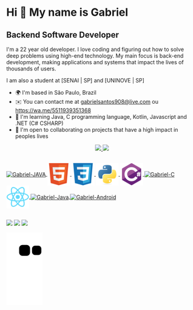 Hi 👋 My name is Gabriel
==========================

Backend Software Developer
-----------------------------

I'm a 22 year old developer. I love coding and figuring out how to solve deep problems using high-end technology. My main focus is back-end development, making applications and systems that impact the lives of thousands of users.

I am also a student at [SENAI | SP] and [UNINOVE | SP]

* 🌍  I'm based in São Paulo, Brazil
* ✉️  You can contact me at [gabrielsantos908@live.com](mailto:gabrielsantos908@live.com) ou https://wa.me/5511939351368
* 🧠  I'm learning Java, C programming language, Kotlin, Javascript and .NET (C# CSHARP)
* 🤝  I'm open to collaborating on projects that have a high impact in peoples lives

<div align="center">
  <a href="https://github.com/Gabriel-LSantos">
  <img height="180em" src="https://github-readme-stats.vercel.app/api?username=Gabriel-LSantos&show_icons=true&theme=dark&include_all_commits=true&count_private=true"/>
  <img height="180em" src="https://github-readme-stats.vercel.app/api/top-langs/?username=Gabriel-LSantos&layout=compact&langs_count=7&theme=dark"/>
</div>

##
</div>

 <img align="center" alt="Gabriel-JAVA" height="60" width="60" src="https://raw.githubusercontent.com/danielcranney/readme-generator/main/public/icons/skills/javascript-colored.svg">
 <img align="center" alt="Gabriel-HTML" height="60" width="60" src="https://raw.githubusercontent.com/devicons/devicon/master/icons/html5/html5-original.svg">
 <img align="center" alt="Gabriel-CSS" height="60" width="60" src="https://raw.githubusercontent.com/devicons/devicon/master/icons/css3/css3-original.svg">
  <img align="center" alt="Gabriel-Python" height="60" width="60" src="https://raw.githubusercontent.com/devicons/devicon/master/icons/python/python-original.svg">
  <img align="center" alt="Gabriel-Csharp" height="60" width="60" src="https://raw.githubusercontent.com/devicons/devicon/master/icons/csharp/csharp-original.svg">
  <img align="center" alt="Gabriel-C" height="60" width="60" src="https://icongr.am/devicon/c-original.svg">
  <img align="center" alt="Gabriel-React" height="60" width="60" src="https://raw.githubusercontent.com/devicons/devicon/master/icons/react/react-original.svg">
  <img align="center" alt="Gabriel-Java" height="60" width="60" src="https://icongr.am/devicon/java-original-wordmark.svg">
  <img align="center" alt="Gabriel-Android" height="60" width="60" src="https://icongr.am/devicon/android-original-wordmark.svg">

##
	
<div> 
  <a href="https://www.linkedin.com/in/gabriel-l-a3b304176" target="_blank"><img src="https://img.shields.io/badge/-LinkedIn-%230077B5?style=for-the-badge&logo=linkedin&logoColor=white" target="_blank"></a> 
  <a href="mailto:gabrielsantos908@live.com" target="_blank"><img src="https://img.shields.io/badge/Gmail-D14836?style=for-the-badge&logo=gmail&logoColor=white"></a> 
  <a href="mailto:gabrielsantos908@live.com" target="_blank"><img src="https://img.shields.io/badge/Microsoft_Outlook-0078D4?style=for-the-badge&logo=microsoft-outlook&logoColor=white"></a> 

 ![Snake animation](https://github.com/Gabriel-LSantos/Snake-cobrinha/blob/output/github-contribution-grid-snake.svg)

</div>





